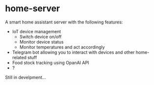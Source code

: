# home-server

A smart home assistant server with the following features:

- IoT device management
  - Switch device on/off
  - Monitor device status
  - Monitor temperatures and act accordingly
- Telegram bot allowing you to interact with devices and other home-related stuff
- Food stock tracking using OpanAI API
- ?

Still in develpment...
